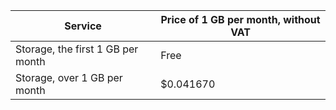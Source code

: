 Service | Price of 1 GB per month, without VAT
--- | ---
Storage, the first 1 GB per month | Free
Storage, over 1 GB per month | $0.041670
